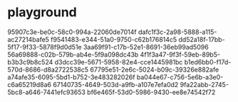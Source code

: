 # playground

95907c3e-be0c-58c0-994a-22060de7014f
dafc1f3c-2a98-5888-a115-ac27214bafe5
f9541483-e344-51a0-9750-c62b176814c5
dd52a18f-17bb-5f17-9f33-5878f9d0d51e
3aa69f91-c17b-52e1-8691-36eb99ad5096
56a69888-c02b-579b-ab4e-5f9a098dc43b
4f1f3a47-9f3f-59eb-89b5-b3b3c9b8c524
d3dcc39e-5671-5958-82e4-cce1445981bc
b1ed6bb0-f17d-570d-8686-d8a2722538c5
67795e51-2e6c-5024-b09c-39326e882afe
a74afe35-6095-5bd1-b752-3e483282026f
ba044e67-c756-5e6b-a3e0-c6a65219d8a6
67140735-4649-503d-a9fb-a107e7efa0d2
9fa22abb-2745-5bc8-a646-7441efc93653
bf6e465f-53d0-5986-9430-ee8e74542f72
